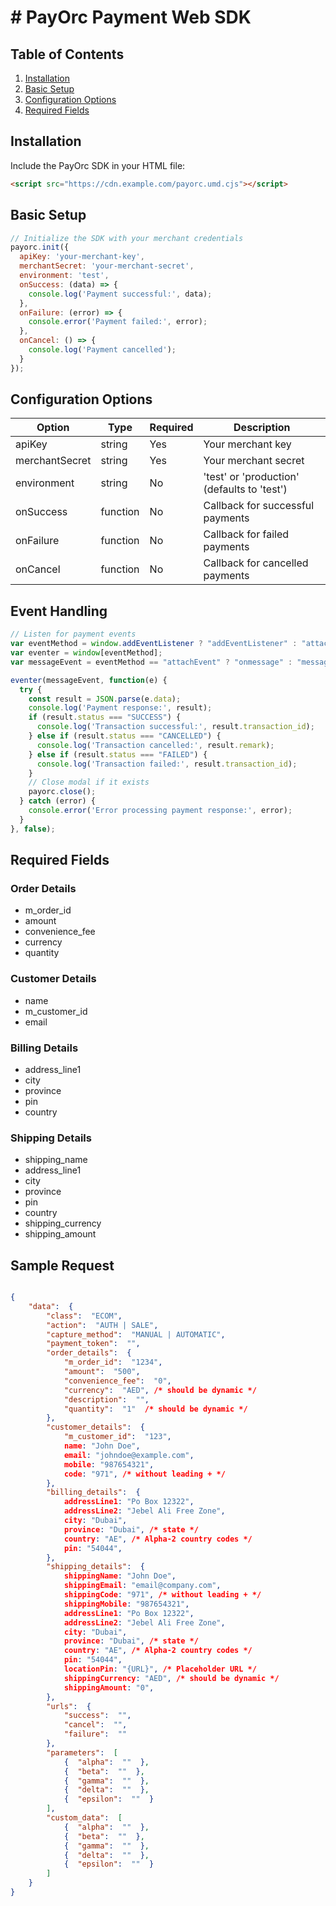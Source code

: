 ﻿
# # PayOrc Payment Web SDK 

## Table of Contents
1. [Installation](#installation)
2. [Basic Setup](#basic-setup)
3. [Configuration Options](#configuration-options)
4. [Required Fields](#required-fields)

## Installation

Include the PayOrc SDK in your HTML file:

```html
<script src="https://cdn.example.com/payorc.umd.cjs"></script>
```

## Basic Setup

```javascript
// Initialize the SDK with your merchant credentials
payorc.init({
  apiKey: 'your-merchant-key',
  merchantSecret: 'your-merchant-secret',
  environment: 'test',
  onSuccess: (data) => {
    console.log('Payment successful:', data);
  },
  onFailure: (error) => {
    console.error('Payment failed:', error);
  },
  onCancel: () => {
    console.log('Payment cancelled');
  }
});
```

## Configuration Options

| Option | Type | Required | Description |
|--------|------|----------|-------------|
| apiKey | string | Yes | Your merchant key |
| merchantSecret | string | Yes | Your merchant secret |
| environment | string | No | 'test' or 'production' (defaults to 'test') |
| onSuccess | function | No | Callback for successful payments |
| onFailure | function | No | Callback for failed payments |
| onCancel | function | No | Callback for cancelled payments |


## Event Handling

```javascript
// Listen for payment events
var eventMethod = window.addEventListener ? "addEventListener" : "attachEvent";
var eventer = window[eventMethod];
var messageEvent = eventMethod == "attachEvent" ? "onmessage" : "message";

eventer(messageEvent, function(e) {
  try {
    const result = JSON.parse(e.data);
    console.log('Payment response:', result);
    if (result.status === "SUCCESS") {
      console.log('Transaction successful:', result.transaction_id);
    } else if (result.status === "CANCELLED") {
      console.log('Transaction cancelled:', result.remark);
    } else if (result.status === "FAILED") {
      console.log('Transaction failed:', result.transaction_id);
    }
    // Close modal if it exists
    payorc.close();
  } catch (error) {
    console.error('Error processing payment response:', error);
  }
}, false);
```

## Required Fields

### Order Details
- m_order_id
- amount
- convenience_fee
- currency
- quantity

### Customer Details
- name
- m_customer_id
- email

### Billing Details
- address_line1
- city
- province
- pin
- country

### Shipping Details
- shipping_name
- address_line1
- city
- province
- pin
- country
- shipping_currency
- shipping_amount

## Sample Request

```json

{
	"data":  {
		"class":  "ECOM",
		"action":  "AUTH | SALE",
		"capture_method":  "MANUAL | AUTOMATIC",
		"payment_token":  "",
		"order_details":  {
			"m_order_id":  "1234",
			"amount":  "500",
			"convenience_fee":  "0",
			"currency":  "AED", /* should be dynamic */
			"description":  "",
			"quantity":  "1"  /* should be dynamic */
		},
		"customer_details":  {
			"m_customer_id":  "123",
			name: "John Doe",
			email: "johndoe@example.com",
			mobile: "987654321",
			code: "971", /* without leading + */ 
		},
		"billing_details":  {
			addressLine1: "Po Box 12322",
			addressLine2: "Jebel Ali Free Zone",
			city: "Dubai",
			province: "Dubai", /* state */
			country: "AE", /* Alpha-2 country codes */
			pin: "54044",
		},
		"shipping_details":  {
			shippingName: "John Doe",
			shippingEmail: "email@company.com",
			shippingCode: "971", /* without leading + */ 
			shippingMobile: "987654321",
			addressLine1: "Po Box 12322",
			addressLine2: "Jebel Ali Free Zone",
			city: "Dubai",
			province: "Dubai", /* state */
			country: "AE", /* Alpha-2 country codes */
			pin: "54044",
			locationPin: "{URL}", /* Placeholder URL */
			shippingCurrency: "AED", /* should be dynamic */
			shippingAmount: "0",
		},
		"urls":  {
			"success":  "",
			"cancel":  "",
			"failure":  ""
		},
		"parameters":  [
			{  "alpha":  ""  },
			{  "beta":  ""  },
			{  "gamma":  ""  },
			{  "delta":  ""  },
			{  "epsilon":  ""  }
		],
		"custom_data":  [
			{  "alpha":  ""  },
			{  "beta":  ""  },
			{  "gamma":  ""  },
			{  "delta":  ""  },
			{  "epsilon":  ""  }
		]
	}
}
